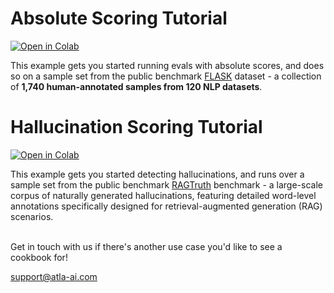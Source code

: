 # Absolute Scoring Tutorial

[![Open in Colab](https://colab.research.google.com/assets/colab-badge.svg)](https://colab.research.google.com/github/atla-ai/selene-mini/blob/main/cookbooks/HF_Quickstart_Absolute_Scoring.ipynb)

This example gets you started running evals with absolute scores, and does so on a sample set from the public benchmark [FLASK](https://arxiv.org/pdf/2307.10928) dataset - a collection of **1,740 human-annotated samples from 120 NLP datasets**. 

# Hallucination Scoring Tutorial

[![Open in Colab](https://colab.research.google.com/assets/colab-badge.svg)](https://colab.research.google.com/github/atla-ai/selene-mini/blob/main/cookbooks/HF_Quickstart_Hallucination.ipynb)

This example gets you started detecting hallucinations, and runs over a sample set from the public benchmark [RAGTruth](https://arxiv.org/abs/2401.00396) benchmark - a large-scale corpus of naturally generated hallucinations, featuring detailed word-level annotations specifically designed for retrieval-augmented generation (RAG) scenarios.

<br>
Get in touch with us if there's another use case you'd like to see a cookbook for!

support@atla-ai.com